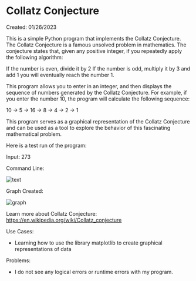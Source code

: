 # Collatz Conjecture

Created: 01/26/2023

This is a simple Python program that implements the Collatz Conjecture. The Collatz Conjecture is a famous unsolved problem in mathematics. The conjecture states that, given any positive integer, if you repeatedly apply the following algorithm:

If the number is even, divide it by 2
If the number is odd, multiply it by 3 and add 1
you will eventually reach the number 1.

This program allows you to enter in an integer, and then displays the sequence of numbers generated by the Collatz Conjecture. For example, if you enter the number 10, the program will calculate the following sequence:

10 -> 5 -> 16 -> 8 -> 4 -> 2 -> 1

This program serves as a graphical representation of the Collatz Conjecture and can be used as a tool to explore the behavior of this fascinating mathematical problem.

Here is a test run of the program:

Input: 273

Command Line:

![text](https://user-images.githubusercontent.com/104415326/236269897-748c93cd-32bd-4369-b437-740860503a1c.jpg)

Graph Created:

![graph](https://user-images.githubusercontent.com/104415326/236270057-6c8985ba-b172-4e4f-9e9e-15732ec35f4c.jpg)

Learn more about Collatz Conjecture:
https://en.wikipedia.org/wiki/Collatz_conjecture

Use Cases:

 - Learning how to use the library matplotlib to create graphical representations of data

Problems:

 - I do not see any logical errors or runtime errors with my program.
